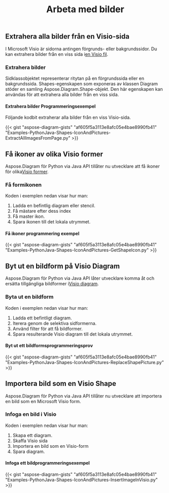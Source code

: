 ﻿---
title: Arbeta med bilder
type: docs
weight: 70
url: /sv/python-java/working-with-images/
description: Den här sidan beskriver hur man extraherar, ersätter eller infogar en bild från en sida i Visio-ritningen med Aspose.Diagram-biblioteket.
---
## **Extrahera alla bilder från en Visio-sida**
 I Microsoft Visio är sidorna antingen förgrunds- eller bakgrundssidor. Du kan extrahera bilder från en viss sida i[en Visio fil](ExtractAllImagesFromPage.vsd).
### **Extrahera bilder**
Sidklassobjektet representerar ritytan på en förgrundssida eller en bakgrundssida. Shapes-egenskapen som exponeras av klassen Diagram stöder en samling Aspose.Diagram.Shape-objekt. Den här egenskapen kan användas för att extrahera alla bilder från en viss sida.
#### **Extrahera bilder Programmeringsexempel**
Följande kodbit extraherar alla bilder från en viss Visio-sida.

{{< gist "aspose-diagram-gists" "af605f5a3113e8afc05e4bae8990fb41" "Examples-PythonJava-Shapes-IconAndPictures-ExtractAllImagesFromPage.py" >}}
## **Få ikoner av olika Visio former**
 Aspose.Diagram för Python via Java API tillåter nu utvecklare att få ikoner för olika[Visio former](Timeline.vss). 
### **Få formikonen**
Koden i exemplen nedan visar hur man:

1. Ladda en befintlig diagram eller stencil.
1. Få mästare efter dess index
1. Få master ikon.
1. Spara ikonen till det lokala utrymmet.
#### **Få ikoner programmering exempel**
{{< gist "aspose-diagram-gists" "af605f5a3113e8afc05e4bae8990fb41" "Examples-PythonJava-Shapes-IconAndPictures-GetShapeIcon.py" >}}
## **Byt ut en bildform på Visio Diagram**
 Aspose.Diagram för Python via Java API låter utvecklare komma åt och ersätta tillgängliga bildformer i[Visio diagram](ExtractAllImagesFromPage.vsd).
### **Byta ut en bildform**
Koden i exemplen nedan visar hur man:

1. Ladda ett befintligt diagram.
1. Iterera genom de selektiva sidformerna.
1. Använd filter för att få bildformer.
1. Spara resulterande Visio diagram till det lokala utrymmet.
#### **Byt ut ett bildformsprogrammeringsprov**
{{< gist "aspose-diagram-gists" "af605f5a3113e8afc05e4bae8990fb41" "Examples-PythonJava-Shapes-IconAndPictures-ReplaceShapePicture.py" >}}
## **Importera bild som en Visio Shape**
Aspose.Diagram för Python via Java API tillåter nu utvecklare att importera en bild som en Microsoft Visio form.
### **Infoga en bild i Visio**
Koden i exemplen nedan visar hur man:

1. Skapa ett diagram.
1. Skaffa Visio sida
1. Importera en bild som en Visio-form
1. Spara diagram.
#### **Infoga ett bildprogrammeringsexempel**
{{< gist "aspose-diagram-gists" "af605f5a3113e8afc05e4bae8990fb41" "Examples-PythonJava-Shapes-IconAndPictures-InsertImageInVisio.py" >}}
